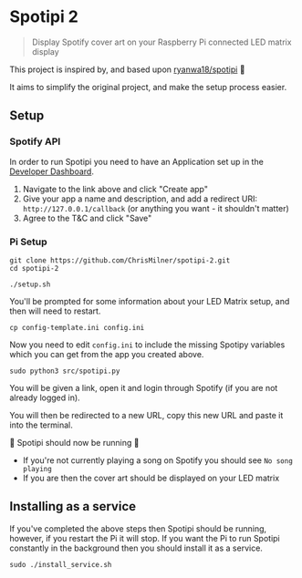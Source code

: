 # Spotipi 2
> Display Spotify cover art on your Raspberry Pi connected LED matrix display

This project is inspired by, and based upon [ryanwa18/spotipi](https://github.com/ryanwa18/spotipi) :pray:

It aims to simplify the original project, and make the setup process easier.

## Setup

### Spotify API

In order to run Spotipi you need to have an Application set up in the [Developer Dashboard](https://developer.spotify.com/dashboard/applications).

1. Navigate to the link above and click "Create app"
2. Give your app a name and description, and add a redirect URI: `http://127.0.0.1/callback` (or anything you want - it shouldn't matter)
3. Agree to the T&C and click "Save"  

### Pi Setup

```shell
git clone https://github.com/ChrisMilner/spotipi-2.git
cd spotipi-2

./setup.sh
```

You'll be prompted for some information about your LED Matrix setup, and then will need to restart.

```shell
cp config-template.ini config.ini
```

Now you need to edit `config.ini` to include the missing Spotipy variables which you can get from the app you created above.

```shell
sudo python3 src/spotipi.py
```

You will be given a link, open it and login through Spotify (if you are not already logged in).

You will then be redirected to a new URL, copy this new URL and paste it into the terminal.

:tada: Spotipi should now be running :tada:
 * If you're not currently playing a song on Spotify you should see `No song playing`
 * If you are then the cover art should be displayed on your LED matrix

## Installing as a service

If you've completed the above steps then Spotipi should be running, however, if you restart the Pi it will stop.
If you want the Pi to run Spotipi constantly in the background then you should install it as a service.

```shell
sudo ./install_service.sh
```
